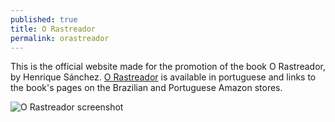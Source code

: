 ```yaml
---
published: true
title: O Rastreador
permalink: orastreador
---
```


This is the official website made for the promotion of the book O Rastreador, by Henrique Sánchez. [O Rastreador](https://www.orastreador.com) is available in portuguese and links to the book's pages on the Brazilian and Portuguese Amazon stores.

![O Rastreador screenshot]({{site.baseurl}}/media/orastreador.png)